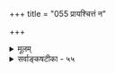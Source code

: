 +++
title = "055 प्रायश्चित्तं न"

+++
<details><summary>मूलम्</summary>

प्रायश्चित्तं न पुण्ये न च सुकृतमनुश्रूयते धर्मबाध्यं नाधर्मत्वं विधानान्न यदि सुचरितं त्वङ्गमस्याश्च न स्यात् ।  
मैवं धर्मोऽप्यधर्मो भवति हि बहुधाऽधिक्रियादेर्विशेषात् धर्मं त्रैवर्गिकं तु स्वयमिह निगमः पाप्मकोटौ पपाठ ॥ ५५ ॥
</details>

<details><summary>सर्वाङ्कषटीका - ५५</summary>

ननु किमिदं विचित्रमुच्यते ? प्रायश्चित्तं हि पापानां क्षयार्थमेव विधीयते । ब्रह्मविद्या तु पुण्यस्यापि विनाशयित्रीत्युच्यते । पुण्यस्य नाशस्तु 'कर्मनाशाजलस्पर्शात् करतोयातिलङ्घनात् । गण्डकीबाहुतरणात् धर्मः क्षरति कीर्तनात्' इति कीर्तनाद्यैरेव, न तु ब्रह्मविद्यया । कर्मनाशा नाम नदी, तस्या जलस्य स्पर्शेन, 'करतोया सदानीरा' (अमरः) इत्युक्ताया नद्या लङ्घनात्, गण्डकीनद्याः बाहुभ्यां तरणात्, **कीर्तनात्** =प्रकटनाच्च धर्मः **क्षरति** = क्षिणोति इति श्लोकार्थः । एवं महापातकादिनैव पुण्यनाशः। एवञ्च ब्रह्मविद्यापि महापातकरूपा स्यादित्याक्षिप्य समाधत्ते – प्रायश्चित्तमित्यादि । **पुण्ये** = सुकृतविषये प्रायश्चित्तं **न** = प्रायश्चित्तरूपं कर्म न विधीयते, किन्तु पापस्यैव प्रायश्चित्तविधिः । विशेषतस्तथा विधानेऽपि, सामान्यरूपेणापि **सुकृतम्** =पुण्यम् **धर्मबाध्यम्** = धर्मेण नाश्यम् न च **अनुश्रूयते** = नैव कुत्रापि श्रूयते सामान्यरूपेणापि । **अनुश्रवः** = वेदः । यथा 'न हिंस्यात्सर्वा भूतानि इति सामान्यनिषेधः । ' ब्राह्मणो न हन्तव्यः' इति विशेषतो निषेधः । एतादृशनिषेधाभावात् कथं पुण्यस्य धर्मबाध्यत्वम्? तर्हि ब्रह्मविद्या अधर्मरूपा वा भवतु दृष्टिभेदात्, का हानिः ? गृहस्थस्य विहितम् ऋतुगमनादिकं ब्रह्मचारिणोऽधर्म एव । गृहस्थस्यापि तत् दिवाकृतमधर्म एव । अतश्च धर्माधर्मत्वयोरधिकार्यादिभेदेनैव स्थितत्वात्, अमुमुक्षुदृष्ट्या ब्रह्मविद्याप्यधर्म एव स्यादित्यत्राह - अधर्मत्वं **न** = एतादृशमापेक्षिकम् अधर्मत्वमपि न युज्यत एव । कुतः ? **विधानात्** = 'उपासीत' 'ध्यायथ' इति ह्युपासनं मोक्षसाधनतया विधीयते । धर्मस्य यथा विधि : 'यजेत' इत्यादिवत् । अधर्मस्य तु निषेधः 'न हिंस्यात्' इत्यादिवत् । अतः ब्रह्मविद्याया नाधर्मत्वम् ॥ 

ननु निषिद्धानामपि श्येनादीनाम् 'यजेत' इति दृश्यते विधिः । धर्मस्यैव विधिरिति न नियम इत्यत्रन यदीत्यादि । न **यदि** = ब्रह्मविद्या यदि न धर्मः, **अस्याश्च** = ब्रह्मविद्यायाश्च **सुचरितम्** = सुचरितादिकम् अङ्गम् न तु **स्यात्** = नैव स्यात् । विधीयते चाङ्गतया सुचरितम् - 'नाविरतो दुश्चरितात्' (कठ. 1-2-28) 'यान्यस्माकं सुचरितानि । तानि त्वयोपास्यानि । नो इतराणि' ( तै. शि. 20) इति दुश्चरितान्निवृत्तेः, सुचरिताचरणस्य च स्पष्टं ब्रह्मविदो विधानात् । यस्याङ्गतया सुचरितविधानम्, सोऽङ्गी अधर्मः कथं स्यात् ? अतो धर्मत्वमावस्यकम् । धर्मत्वाच पुण्यनाशकत्वं न युक्तम् । ततश्च तस्याः सर्वकर्मप्रायश्चित्तरूपत्वमपि न समर्थयितुं शक्यम् । पापानां तया नाशे पुण्यानामनुभवेनैव क्षयो वाच्यः । दृश्यते किल सौभर्यादौ पुण्यस्य स्वमुक्तिप्रतिबन्धकपुण्यस्य क्षयार्थं युगपदेनकशरीरपरिग्रहणेन भोगानुभवः । तथा च ' तत्सुकृतदुष्कृते धनुते' इत्यादिकं प्रशंसामात्रम् 

विघ्नः 

 

[[126]]. 

[[292]] 

मैवं धर्मेऽप्यधर्मो भवति हि बहुधाऽधिक्रियादेर्विशेषात् 

धर्मं त्रैवर्गिकं तु स्वयमिह निगमः पाप्मकोटौ पपाठ ॥55॥ 

[ ब्रह्मविदि पापसंश्लेषपदार्थः] 

अश्लेषः पाप्मभिश्चेत्, प्रसजति वितथा दुश्चरित्रान्निवृत्तिः 

तेषु प्रामादिकेष्वप्यमतिकनिपतद्वीजवत् स्यात् प्ररोहः । 

इति चेत् — मैवम् । कुतः ? हि यस्मात् बहुधाऽधिक्रियादेः **विशेषात्** = नानाविधाधिकारादिभेदात्, अधिकारि- विशेषे ब्रह्मविद्यानिष्ठे **धर्मोऽपि** = इतरदृष्ट्या पुण्यमपि अधर्मो भवति । अतस्तन्नाशकत्वं ब्रह्मविद्याया युज्यत एव। निषिद्धस्य श्येनादेः कथं विधिरितिचेत्, श्येनादेर्विहितत्त्वात् धर्मत्वमेव । तत्फलस्य शत्रुहिंसादेः 'न हिंस्यात्' इति निषेधविषयत्वात्, तत्प्रयुक्तं पापमनिवार्यम् । पापहेतोः कथं विधिविषयत्वमिति चेत्, अधिकारि- भेदेन तत्संभवान्न दोषः । ' त्रैगुण्यविषया वेदाः' ( गी. 2-45) इति तामसाधिकारिकत्वस्याप्यंशतः सत्त्वात् । इतरोपायापेक्षया, वैदिकोपाये पापस्य न्यूनत्वाद्गत्यन्तराभावात्तद्विधिः । अत एव - **निगमः** = वेदोऽपि **इह** = ब्रह्मवित्पुण्यविषयेत्रैवर्गिकं तु **धर्मं** = त्रिवर्गसाधनभूतान् धर्मान् **स्वयम्** = कण्ठत **एवपाप्मकोटौ** = पापवर्गे **पपाठ** = अक्षरश एव प्रकटयामास । 'न सुकृतं न दृष्कृतम्' इति पुण्यापुण्येऽनूद्य ' सर्वे पाप्मानोऽतो निवर्तन्ते' (छां. 8-4-1) इति 'पाप्म' पदेनोभयोर्ग्रहणं दृश्यते । अतः मुमुक्षुदृष्ट्या पुण्यमपि पापरूपमेव ॥ 

। 

अयं भावः - सुखहेतुत्वं पुण्यस्य, दुःखहेतुत्वं पापस्य च हि लक्षणम् । सुखदुःखे जीवानां रुच्यादिभेदेनाव्यवस्थिते । ‘नरकस्वर्गसंज्ञे वै पुण्यपापे द्विजोत्तम । वस्त्वेकमेव दुःखाय सुखायेर्ष्यागमाय च । कोपाय च यतस्तस्मात् वस्तु वस्त्वात्मकं कुतः । तदेव प्रीतये भूत्वा पुनर्दुःखाय जायते ॥ तदेव कोपाय यतः प्रसादाय च जायते । तस्माद्दुः खात्मकं नास्ति न च किञ्चित्सुखात्मकम् ॥' (वि.पु. 2-6-46- 49) 'वासुदेवे मनो यस्य जपहोमार्चनादिषु । तस्यान्तरायो मैत्रेय देवेन्द्रत्वादिकं पदम् । एते वै निरयास्तात स्थानस्य परमात्मनः ॥' इत्यादि च प्रसिद्धम् । परमात्मप्राप्तिरूपमोक्षं प्रति तद्भिन्नफलहेतूनां पुण्यानामपि प्रतिबन्धकत्वेन दुःखहेतुत्वात् पापरूपत्वमेवेति 'सर्वे पाप्मानः' इति निर्देशस्सङ्गच्छते । सौभरिकथा संभवाभिप्राया, योगप्रशंसापरा वा स्यात् । पुण्यानामपि मुमुक्षुदृष्ट्या मोक्षप्रतिबन्धकत्वेन पापत्वात्, तन्निवर्तकत्वाद्ब्रह्मविद्यायाः प्रायश्चित्तरूपत्वाङ्गीकारेऽपि न हानिः ॥ ५५ ॥
</details>
